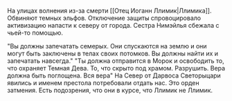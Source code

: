 
На улицах волнения из-за смерти [[Отец Иоганн Ллимик|Ллимика]]. Обвиняют темных эльфов.
Отключение защиты спровоцировало активизацию напасти к северу от города.
Сестра Нимэйлья сбежала с чьей-то помощью. 

"Вы должны запечатать семерых. Они спускаются на землю и они могут быть заключены в телах своих потомков. Вы должны найти их и запечатать навсегда."
"Ты должна отправится в Морок и освободить то, что охраняет Темная Дева. То, что скрыто под храмом. Разрушить. Вера должна быть поглощена. Вся вера"
На Север от Дарвоса
Светорыцари  явились и именем престола потребовали отдать нас. Это орден затмения. Есть подозрения, что они в курсе, что Ллимик не Ллимик.